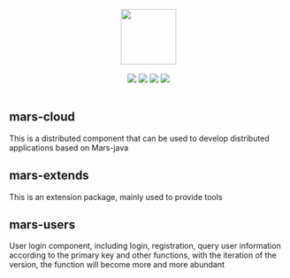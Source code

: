 <div align=center>
<img width="100px;" src="http://mars-framework.com/img/logo-github.png"/>
</div>

<br/>

<div align=center>

<img src="https://img.shields.io/badge/licenes-MIT-brightgreen.svg"/>
<img src="https://img.shields.io/badge/jdk-1.8+-brightgreen.svg"/>
<img src="https://img.shields.io/badge/maven-3.5.4+-brightgreen.svg"/>
<img src="https://img.shields.io/badge/release-master-brightgreen.svg"/>

</div>

<br/>

## mars-cloud
This is a distributed component that can be used to develop distributed applications based on Mars-java

## mars-extends
This is an extension package, mainly used to provide tools

## mars-users
User login component, including login, registration, query user information according to the primary key and other functions, with the iteration of the version, the function will become more and more abundant